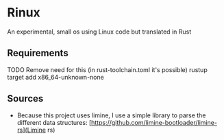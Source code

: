 # Rinux

An experimental, small os using Linux code but translated in Rust

## Requirements

TODO Remove need for this (in rust-toolchain.toml it's possible)
rustup target add x86_64-unknown-none

## Sources

- Because this project uses limine, I use a simple library to parse the different data structures: [https://github.com/limine-bootloader/limine-rs](Limine rs)
